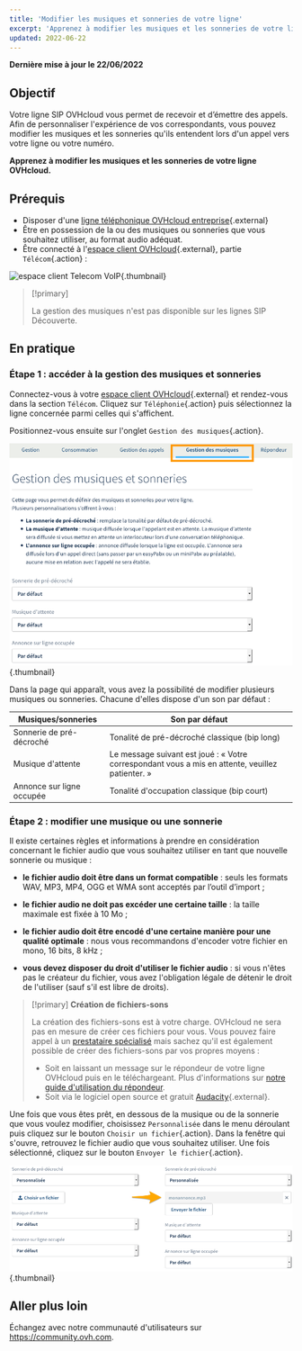 ```yaml
---
title: 'Modifier les musiques et sonneries de votre ligne'
excerpt: 'Apprenez à modifier les musiques et les sonneries de votre ligne OVHcloud'
updated: 2022-06-22
---
```


**Dernière mise à jour le 22/06/2022**

## Objectif

Votre ligne SIP OVHcloud vous permet de recevoir et d’émettre des appels. Afin de personnaliser l'expérience de vos correspondants, vous pouvez modifier les musiques et les sonneries qu'ils entendent lors d'un appel vers votre ligne ou votre numéro.

**Apprenez à modifier les musiques et les sonneries de votre ligne OVHcloud.**

## Prérequis

- Disposer d'une [ligne téléphonique OVHcloud entreprise](https://www.ovhtelecom.fr/telephonie/){.external}
- Être en possession de la ou des musiques ou sonneries que vous souhaitez utiliser, au format audio adéquat.
- Être connecté à l'[espace client OVHcloud](https://www.ovh.com/auth/?action=gotomanager&from=https://www.ovh.com/fr/&ovhSubsidiary=fr){.external}, partie `Télécom`{.action} :

![espace client Telecom VoIP](https://raw.githubusercontent.com/ovh/docs/master/templates/control-panel/product-selection/telecom/tpl-telecom-02-fr-voip.png){.thumbnail}

> [!primary]
>
> La gestion des musiques n'est pas disponible sur les lignes SIP Découverte.
>

## En pratique

### Étape 1 : accéder à la gestion des musiques et sonneries

Connectez-vous à votre [espace client OVHcloud](https://www.ovh.com/auth/?action=gotomanager&from=https://www.ovh.com/fr/&ovhSubsidiary=fr){.external} et rendez-vous dans la section `Télécom`. Cliquez sur `Téléphonie`{.action} puis sélectionnez la ligne concernée parmi celles qui s'affichent.

Positionnez-vous ensuite sur l'onglet `Gestion des musiques`{.action}.

![sonneriesetmusiques](images/sonneries-musiques-step1.png){.thumbnail}

Dans la page qui apparaît, vous avez la possibilité de modifier plusieurs musiques ou sonneries. Chacune d'elles dispose d'un son par défaut :

|Musiques/sonneries|Son par défaut|
|---|---|
|Sonnerie de pré-décroché|Tonalité de pré-décroché classique (bip long)|
|Musique d'attente|Le message suivant est joué : « Votre correspondant vous a mis en attente, veuillez patienter. »|
|Annonce sur ligne occupée|Tonalité d'occupation classique (bip court)|

### Étape 2 : modifier une musique ou une sonnerie

Il existe certaines règles et informations à prendre en considération concernant le fichier audio que vous souhaitez utiliser en tant que nouvelle sonnerie ou musique :

- **le fichier audio doit être dans un format compatible** : seuls les formats WAV, MP3, MP4, OGG et WMA sont acceptés par l’outil d’import ;

- **le fichier audio ne doit pas excéder une certaine taille** : la taille maximale est fixée à 10 Mo ;

- **le fichier audio doit être encodé d'une certaine manière pour une qualité optimale** : nous vous recommandons d'encoder votre fichier en mono, 16 bits, 8 kHz ;

- **vous devez disposer du droit d'utiliser le fichier audio** : si vous n'êtes pas le créateur du fichier, vous avez l'obligation légale de détenir le droit de l'utiliser (sauf s'il est libre de droits).

> [!primary]
> **Création de fichiers-sons**
>
> La création des fichiers-sons est à votre charge. OVHcloud ne sera pas en mesure de créer ces fichiers pour vous.
> Vous pouvez faire appel à un [prestataire spécialisé](https://partner.ovhcloud.com/fr/) mais sachez qu'il est également possible de créer des fichiers-sons par vos propres moyens :
> 
> - Soit en laissant un message sur le répondeur de votre ligne OVHcloud puis en le téléchargeant. Plus d'informations sur [notre guide d'utilisation du répondeur](/pages/web_cloud/email_and_collaborative_solutions/internet/phone_and_fax/voip/configurer-consulter-repondeur-ligne-ovh).
> - Soit via le logiciel open source et gratuit [Audacity](https://www.audacityteam.org/){.external}.
>

Une fois que vous êtes prêt, en dessous de la musique ou de la sonnerie que vous voulez modifier, choisissez `Personnalisée` dans le menu déroulant puis cliquez sur le bouton `Choisir un fichier`{.action}. Dans la fenêtre qui s'ouvre, retrouvez le fichier audio que vous souhaitez utiliser. Une fois sélectionné, cliquez sur le bouton `Envoyer le fichier`{.action}.

![sonneriesetmusiques](images/sonneries-musiques-step2.png){.thumbnail}

## Aller plus loin

Échangez avec notre communauté d'utilisateurs sur <https://community.ovh.com>.
